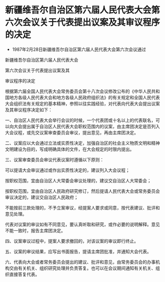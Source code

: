 # 新疆维吾尔自治区第六届人民代表大会第六次会议关于代表提出议案及其审议程序的决定

- 1987年2月28日新疆维吾尔自治区第六届人民代表大会第六次会议通过

<!-- INFO END -->

新疆维吾尔自治区第六届人民代表大会

第六次会议关于代表提出议案及其

审议程序的决定

根据第六届全国人民代表大会常务委员会第十八次会议修改公布的《中华人民共和国地方各级人民代表大会和地方各级人民政府组织法》的有关规定和全国人民代表大会组织法有关规定的基本精神，参照以往实践经验，对代表向代表大会提出议案及其审议程序决定如下：

一、自治区人民代表大会举行会议的时候，一个代表团或十名以上的代表联名，可以向大会提出属于自治区人民代表大会职权范围内的议案，由主席团决定是否列入大会议程，或先交议案审查委员会审议，提出意见，再由主席团决定。

二、议案应以大会通过立法或实质性决定，加强自治区的社会主义物质文明和精神文明建设为目的，写成明确具体的文件，在大会规定的时限内提出。

三、议案审查委员会审议代表议案时遵循以下原则：

可以提请大会审议通过或作出实质性决定的，建议列入大会议程；

按职权范围，宜由自治区人大常委会审议处理的，建议交自治区人大常委会；

按职权范围，宜由自治区人民政府研究修订，然后提请人民代表大会或常务委员会审议决定的，建议交自治区人民政府；

不能按前三款处理的，不予立案审议，经提案人要求或同意，按代表建议、批评和意见处理。

代表对议案的审议如有不同意见，要认真听取和研究，或作必要的说明解释。意见不能一致时，报告主席团决定。

四、议案审议过程中，提案人要求撤回的，对该议案的审议即行终止。

五、议案的审议结果，应写出书面报告，提请主席团批准，并通知大会代表。

六、代表向大会或者常务委员会提出的建议、批评和意见，由常务委员会的办事机构交由有关机关、组织研究处理并负责答复。也可以在会议期间通知有关机关、组织直接答复代表。
